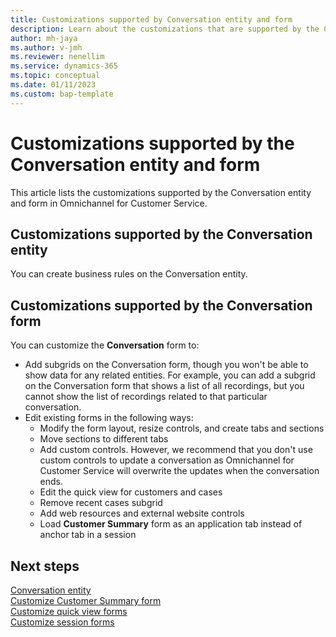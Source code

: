 ```yaml
---
title: Customizations supported by Conversation entity and form
description: Learn about the customizations that are supported by the Conversation entity and form in Omnichannel for Customer Service.
author: mh-jaya
ms.author: v-jmh
ms.reviewer: nenellim
ms.service: dynamics-365 
ms.topic: conceptual 
ms.date: 01/11/2023
ms.custom: bap-template
---
```


# Customizations supported by the Conversation entity and form

This article lists the customizations supported by the Conversation entity and form in Omnichannel for Customer Service.

## Customizations supported by the Conversation entity

You can create business rules on the Conversation entity.

## Customizations supported by the Conversation form

You can customize the **Conversation** form to:
- Add subgrids on the Conversation form, though you won't be able to show data for any related entities. For example, you can add a subgrid on the Conversation form that shows a list of all recordings, but you cannot show the list of recordings related to that particular conversation.
- Edit existing forms in the following ways:
    - Modify the form layout, resize controls, and create tabs and sections
    - Move sections to different tabs
    - Add custom controls. However, we recommend that you don't use custom controls to update a conversation as Omnichannel for Customer Service will overwrite the updates when the conversation ends.
    - Edit the quick view for customers and cases
    - Remove recent cases subgrid
    - Add web resources and external website controls 
    - Load **Customer Summary** form as an application tab instead of anchor tab in a session


## Next steps

[Conversation entity](developer/reference/entities/msdyn_ocliveworkitem.md)  
[Customize Customer Summary form](customize-customer-summary.md)  
[Customize quick view forms](customize-quick-view-form.md)  
[Customize session forms](customize-session-form.md)  
